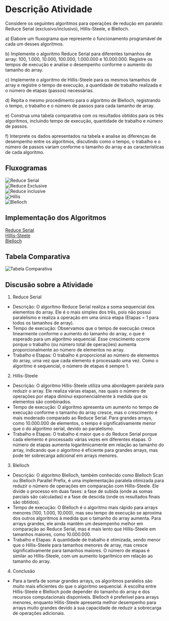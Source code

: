 # Descrição Atividade
Considere os seguintes algoritmos para operações de redução em paralelo: Reduce Serial (exclusivo/inclusivo), Hillis-Steele, e Blelloch.

a) Elabore um fluxograma que represente o funcionamento programável de cada um desses algoritmos.

b) Implemente o algoritmo Reduce Serial para diferentes tamanhos de array: 100, 1.000, 10.000, 100.000, 1.000.000 e 10.000.000. Registre os tempos de execução e analise o desempenho conforme o aumento do tamanho do array.

c) Implemente o algoritmo de Hillis-Steele para os mesmos tamanhos de array e registre o tempo de execução, a quantidade de trabalho realizada e o número de etapas (passos) necessárias.

d) Repita o mesmo procedimento para o algoritmo de Blelloch, registrando o tempo, o trabalho e o número de passos para cada tamanho de array.

e) Construa uma tabela comparativa com os resultados obtidos para os três algoritmos, incluindo tempo de execução, quantidade de trabalho e número de passos.

f) Interprete os dados apresentados na tabela e analise as diferenças de desempenho entre os algoritmos, discutindo como o tempo, o trabalho e o número de passos variam conforme o tamanho do array e as características de cada algoritmo.

## Fluxogramas
![Reduce Serial](image.png) <br>
![Reduce Exclusive](image-1.png) <br>
![Reduce inclusive](image-2.png) <br>
![Hillis](image-3.png) <br>
![Blelloch](image-4.png) <br>

## Implementação dos Algoritmos

[Reduce Serial](https://github.com/ArthurRCastilho/Programacao-Paralela/blob/main/atividades/Implementa%C3%A7%C3%A3o%20Reduce%2C%20Hills%20e%20Blelloch/letra_b.ipynb) <br>
[Hillis-Steele](https://github.com/ArthurRCastilho/Programacao-Paralela/blob/main/atividades/Implementa%C3%A7%C3%A3o%20Reduce%2C%20Hills%20e%20Blelloch/letra_c.ipynb) <br>
[Blelloch](https://github.com/ArthurRCastilho/Programacao-Paralela/blob/main/atividades/Implementa%C3%A7%C3%A3o%20Reduce%2C%20Hills%20e%20Blelloch/letra_d.ipynb) <br>

## Tabela Comparativa

![Tabela Comparativa](image-5.png)

## Discusão sobre a Atividade

1. Reduce Serial
- Descrição: O algoritmo Reduce Serial realiza a soma sequencial dos elementos do array. Ele é o mais simples dos três, pois não possui paralelismo e realiza a operação em uma única etapa (Etapas = 1 para todos os tamanhos de array).
- Tempo de execução: Observamos que o tempo de execução cresce linearmente conforme o aumento do tamanho do array, o que é esperado para um algoritmo sequencial. Esse crescimento ocorre porque o trabalho (ou número total de operações) aumenta proporcionalmente ao número de elementos no array.
- Trabalho e Etapas: O trabalho é proporcional ao número de elementos do array, uma vez que cada elemento é processado uma vez. Como o algoritmo é sequencial, o número de etapas é sempre 1. <br>

2. Hillis-Steele
- Descrição: O algoritmo Hillis-Steele utiliza uma abordagem paralela para reduzir o array. Ele realiza várias etapas, nas quais o número de operações por etapa diminui exponencialmente à medida que os elementos são combinados.
- Tempo de execução: O algoritmo apresenta um aumento no tempo de execução conforme o tamanho do array cresce, mas o crescimento é mais moderado comparado ao Reduce Serial. Para grandes arrays, como 10.000.000 de elementos, o tempo é significativamente menor que o do algoritmo serial, devido ao paralelismo.
- Trabalho e Etapas: O trabalho é maior que o do Reduce Serial porque cada elemento é processado várias vezes em diferentes etapas. O número de etapas aumenta logaritmicamente em relação ao tamanho do array, indicando que o algoritmo é eficiente para grandes arrays, mas pode ter sobrecarga adicional em arrays menores. <br>

3. Blelloch
- Descrição: O algoritmo Blelloch, também conhecido como Blelloch Scan ou Blelloch Parallel Prefix, é uma implementação paralela otimizada para reduzir o número de operações em comparação com Hillis-Steele. Ele divide o processo em duas fases: a fase de subida (onde as somas parciais são calculadas) e a fase de descida (onde os resultados finais são obtidos).
- Tempo de execução: O Blelloch é o algoritmo mais rápido para arrays menores (100, 1.000, 10.000), mas seu tempo de execução se aproxima dos outros algoritmos à medida que o tamanho do array aumenta. Para arrays grandes, ele ainda mantém um desempenho melhor em comparação ao Reduce Serial, mas é mais lento que Hillis-Steele em tamanhos maiores, como 10.000.000.
- Trabalho e Etapas: A quantidade de trabalho é otimizada, sendo menor que o Hillis-Steele para tamanhos menores de array, mas cresce significativamente para tamanhos maiores. O número de etapas é similar ao Hillis-Steele, com um aumento logarítmico em relação ao tamanho do array. <br>


4. Conclusão
- Para a tarefa de somar grandes arrays, os algoritmos paralelos são muito mais eficientes do que o algoritmo sequencial. A escolha entre Hillis-Steele e Blelloch pode depender do tamanho do array e dos recursos computacionais disponíveis. Blelloch é preferível para arrays menores, enquanto Hillis-Steele apresenta melhor desempenho para arrays muito grandes devido à sua capacidade de reduzir a sobrecarga de operações adicionais.